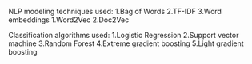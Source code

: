 NLP modeling techniques used:
  1.Bag of Words
  2.TF-IDF
  3.Word embeddings
    1.Word2Vec
    2.Doc2Vec


Classification algorithms used:
  1.Logistic Regression
  2.Support vector machine
  3.Random Forest
  4.Extreme gradient boosting
  5.Light gradient boosting
